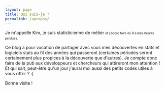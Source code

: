 ```yaml
---
layout: page
title: Qui suis-je ?
permalink: /apropos/
---
```


<p>Je m'appelle Kim, je suis statisticienne de métier <FONT size="1">et j'adore faire du R à mes heures perdues</FONT>.</p>

<p>Ce blog a pour vocation de partager avec vous mes découvertes en stats et logiciels stats au fil des années qui passeront (certaines périodes seront certainement plus propices à la découverte que d'autres). Je compte donc faire de la pub aux développeurs et chercheurs qui attireront mon attention ! Et qui sait, peut-être qu'un jour j'aurai moi aussi des petits codes utiles à vous offrir ? :)</p>

<p>Bonne visite !</p>
